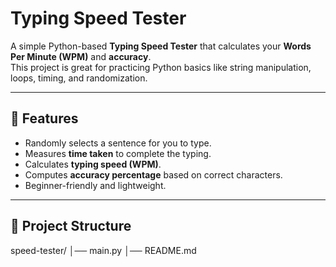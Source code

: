 # Typing Speed Tester

A simple Python-based **Typing Speed Tester** that calculates your **Words Per Minute (WPM)** and **accuracy**.  
This project is great for practicing Python basics like string manipulation, loops, timing, and randomization.

---

## 🚀 Features
- Randomly selects a sentence for you to type.
- Measures **time taken** to complete the typing.
- Calculates **typing speed (WPM)**.
- Computes **accuracy percentage** based on correct characters.
- Beginner-friendly and lightweight.

---

## 📂 Project Structure
speed-tester/
│── main.py
│── README.md

